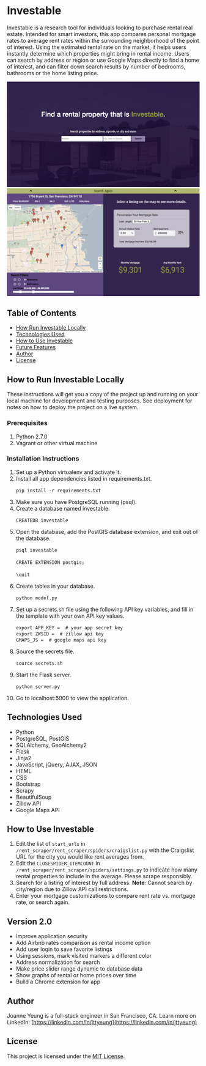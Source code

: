 Investable
======

Investable is a research tool for individuals looking to purchase rental real estate. Intended for smart investors, this app compares personal mortgage rates to average rent rates within the surrounding neighborhood of the point of interest. Using the estimated rental rate on the market, it helps users instantly determine which properties might bring in rental income. Users can search by address or region or use Google Maps directly to find a home of interest, and can filter down search results by number of bedrooms, bathrooms or the home listing price.

![Investable Homepage](/static/images/investable_1.png)
![Investable Second Page](/static/images/investable_2.png)


Table of Contents
------
* [How Run Investable Locally](#run)
* [Technologies Used](#technology)
* [How to Use Investable](#use)
* [Future Features](#nextversion)
* [Author](#author)
* [License](#license)


## <a name="run"></a>How to Run Investable Locally

These instructions will get you a copy of the project up and running on your local machine for development and testing purposes. See deployment for notes on how to deploy the project on a live system.

### Prerequisites

1. Python 2.7.0
2. Vagrant or other virtual machine

### Installation Instructions

1. Set up a Python virtualenv and activate it.
2. Install all app dependencies listed in requirements.txt.
    ```
    pip install -r requirements.txt
    ```
3. Make sure you have PostgreSQL running (psql).
4. Create a database named investable.
    ```
    CREATEDB investable
    ```
5. Open the database, add the PostGIS database extension, and exit out of the database.
    ```
    psql investable

    CREATE EXTENSION postgis;

    \quit
    ```
6. Create tables in your database.
    ```
    python model.py
    ```
7. Set up a secrets.sh file using the following API key variables, and fill in the template with your own API key values.
    ```
    export APP_KEY =  # your app secret key
    export ZWSID =  # zillow api key
    GMAPS_JS =  # google maps api key
    ```
8. Source the secrets file.
    ```
    source secrets.sh
    ```
9. Start the Flask server.
    ```
    python server.py
    ```
10. Go to localhost:5000 to view the application.


## <a name="technology"></a>Technologies Used

* Python
* PostgreSQL, PostGIS
* SQLAlchemy, GeoAlchemy2
* Flask
* Jinja2
* JavaScript, jQuery, AJAX, JSON
* HTML
* CSS
* Bootstrap
* Scrapy
* BeautifulSoup
* Zillow API
* Google Maps API


## <a name="use"></a>How to Use Investable
1. Edit the list of `start_urls` in `/rent_scraper/rent_scraper/spiders/craigslist.py` with the Craigslist URL for the city you would like rent averages from.
2. Edit the `CLOSESPIDER_ITEMCOUNT` in `/rent_scraper/rent_scraper/spiders/settings.py` to indicate how many rental properties to include in the average. Please scrape responsibly.
3. Search for a listing of interest by full address. **Note**: Cannot search by city/region due to Zillow API call restrictions.
4. Enter your mortgage customizations to compare rent rate vs. mortgage rate, or search again.


## <a name="nextversion"></a>Version 2.0
* Improve application security
* Add Airbnb rates comparison as rental income option
* Add user login to save favorite listings
* Using sessions, mark visited markers a different color
* Address normalization for search
* Make price slider range dynamic to database data
* Show graphs of rental or home prices over time
* Build a Chrome extension for app


## <a name="author"></a>Author

Joanne Yeung is a full-stack engineer in San Francisco, CA.
Learn more on LinkedIn: [https://linkedin.com/in/jttyeung](https://linkedin.com/in/jttyeung)


## <a name="license"></a>License

This project is licensed under the [MIT License](LICENSE.md).


